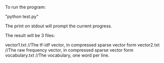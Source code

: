 To run the program:

"python test.py"

The print on stdout will prompt the current progress.

The result will be 3 files:

vector1.txt	//The tf-idf vector, in compressed sparse vector form
vector2.txt	//The raw frequency vector, in compressed sparse vector form
vocabulary.txt	//The vocabulary, one word per line.

